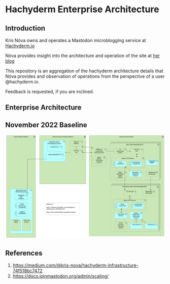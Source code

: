 # Hachyderm Enterprise Architecture

## Introduction

Kris Nóva owns and operates a Mastodon microblogging service at [Hachyderm.io](https://hachderm.io)

Nóva provides insight into the architecture and operation of the site at [her blog](https://medium.com/@kris-nova)

This repository is an aggregation of the hachyderm architecture details that Nóva provides and observation of operations from the perspective of a user @hachyderm.io.

Feedback is requested, if you are inclined.

## Enterprise Architecture

## November 2022 Baseline

![Hachyderm architecture as of November 2022](hachyderm-io-baseline-view.png)

## References

1. https://medium.com/@kris-nova/hachyderm-infrastructure-74f518bc7472
2. https://docs.joinmastodon.org/admin/scaling/
